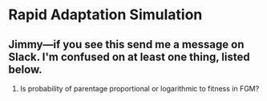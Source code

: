 # Rapid Adaptation Simulation
## Jimmy—if you see this send me a message on Slack. I'm confused on at least one thing, listed below.
1. Is probability of parentage proportional or logarithmic to fitness in FGM?